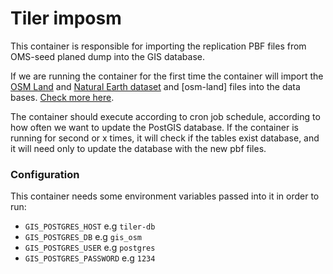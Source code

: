 # Tiler imposm

This container is responsible for importing the replication PBF files from OMS-seed planed dump into the GIS database.

If we are running the container for the first time the container will import the [OSM Land](http://data.openstreetmapdata.com/land-polygons-split-3857.zip) and [Natural Earth dataset](http://nacis.org/initiatives/natural-earth) and [osm-land] files into the data bases. [Check more here](https://github.com/go-spatial/tegola-osm#import-the-osm-land-and-natural-earth-dataset-requires-gdal-natural-earth-can-be-skipped-if-youre-only-interested-in-osm).

The container should execute according to cron job schedule, according to how often we want to update the PostGIS database. If the container is running for second or x times, it will check if the tables exist database, and it will need only to update the database with the new pbf files.


### Configuration

This container needs some environment variables passed into it in order to run:

- `GIS_POSTGRES_HOST` e.g `tiler-db`
- `GIS_POSTGRES_DB` e.g `gis_osm`
- `GIS_POSTGRES_USER` e.g `postgres`
- `GIS_POSTGRES_PASSWORD` e.g `1234`